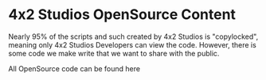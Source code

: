4x2 Studios OpenSource Content
====

Nearly 95% of the scripts and such created by 4x2 Studios is "copylocked", meaning only 4x2 Studios Developers can view the code. However, there is some code we make write that we want to share with the public.

All OpenSource code can be found  here
